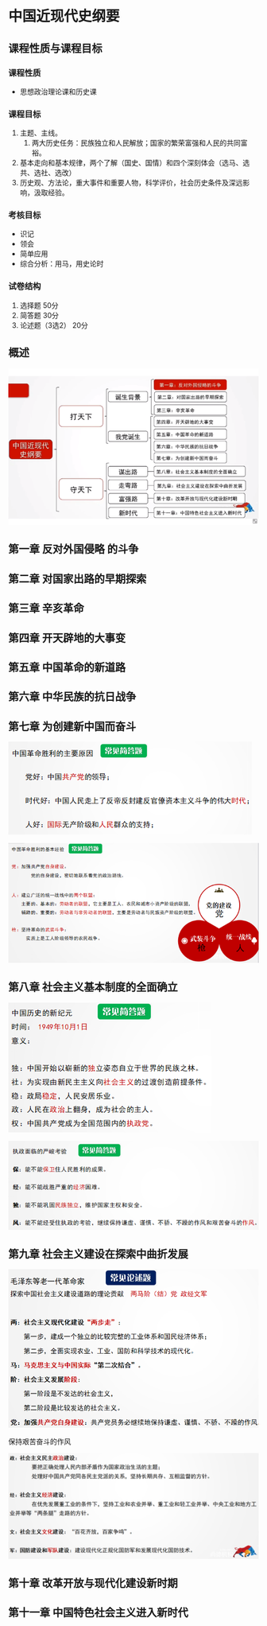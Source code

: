 # 中国近现代史纲要

## 课程性质与课程目标

### 课程性质

- 思想政治理论课和历史课

### 课程目标

1. 主题、主线。
   1. 两大历史任务：民族独立和人民解放；国家的繁荣富强和人民的共同富裕。
2. 基本走向和基本规律，两个了解（国史、国情）和四个深刻体会（选马、选共、选社、选改）
3. 历史观、方法论，重大事件和重要人物，科学评价，社会历史条件及深远影响，汲取经验。

### 考核目标

- 识记
- 领会
- 简单应用
- 综合分析：用马，用史论时

### 试卷结构

1. 选择题 50分
2. 简答题 30分
3. 论述题（3选2） 20分

## 概述

![image-20200705205341947](中国近现代史刚要.assets/image-20200705205341947.png)

## 第一章 反对外国侵略 的斗争



## 第二章 对国家出路的早期探索



## 第三章 辛亥革命



## 第四章 开天辟地的大事变



## 第五章 中国革命的新道路



## 第六章 中华民族的抗日战争



## 第七章 为创建新中国而奋斗

![image-20200712160605137](中国近现代史刚要.assets/image-20200712160605137.png)



![image-20200712160807928](中国近现代史刚要.assets/image-20200712160807928.png)

## 

## 第八章 社会主义基本制度的全面确立

![image-20200712162909137](中国近现代史刚要.assets/image-20200712162909137.png)



![image-20200712163108940](中国近现代史刚要.assets/image-20200712163108940.png)





## 第九章 社会主义建设在探索中曲折发展

![image-20200713162524254](中国近现代史刚要.assets/image-20200713162524254.png)

保持艰苦奋斗的作风

![image-20200713162636342](中国近现代史刚要.assets/image-20200713162636342.png)





## 第十章 改革开放与现代化建设新时期



## 第十一章 中国特色社会主义进入新时代



